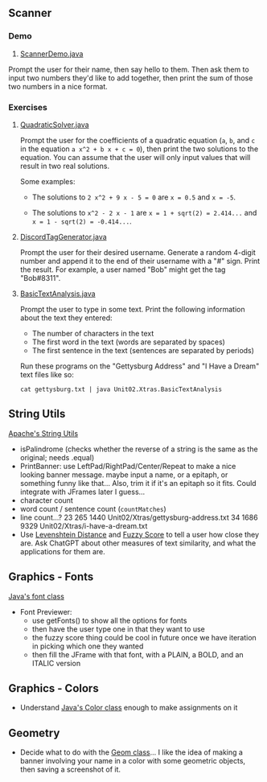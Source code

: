 
## Scanner

### Demo

1. [ScannerDemo.java](ScannerDemo.java)

  Prompt the user for their name, then say hello to them. Then ask them to input two numbers they'd like to add together, then print the sum of those two numbers in a nice format.

### Exercises

1. [QuadraticSolver.java](QuadraticSolver.java)

    Prompt the user for the coefficients of a quadratic equation (`a`, `b`, and `c` in the equation `a x^2 + b x + c = 0`), then print the two solutions to the equation. You can assume that the user will only input values that will result in two real solutions.

    Some examples:

    - The solutions to `2 x^2 + 9 x - 5 = 0` are `x = 0.5` and `x = -5`.

    - The solutions to `x^2 - 2 x - 1` are `x = 1 + sqrt(2) = 2.414...` and `x = 1 - sqrt(2) = -0.414...`.

1. [DiscordTagGenerator.java](DiscordTagGenerator.java)

    Prompt the user for their desired username. Generate a random 4-digit number and append it to the end of their username with a "#" sign. Print the result. For example, a user named "Bob" might get the tag "Bob#8311".

1. [BasicTextAnalysis.java](BasicTextAnalysis.java)

    Prompt the user to type in some text. Print the following information about the text they entered:
      - The number of characters in the text
      - The first word in the text (words are separated by spaces)
      - The first sentence in the text (sentences are separated by periods)

    Run these programs on the "Gettysburg Address" and "I Have a Dream" text files like so:

    ```
    cat gettysburg.txt | java Unit02.Xtras.BasicTextAnalysis
    ```


## String Utils

[Apache's String Utils](https://commons.apache.org/proper/commons-lang/apidocs/org/apache/commons/lang3/StringUtils.html)

- isPalindrome (checks whether the reverse of a string is the same as the original; needs .equal)
- PrintBanner: use LeftPad/RightPad/Center/Repeat to make a nice looking banner message. maybe input a name, or a epitaph, or something funny like that... Also, trim it if it's an epitaph so it fits. Could integrate with JFrames later I guess...
- character count
- word count / sentence count (`countMatches`)
- line count...?
          23     265    1440 Unit02/Xtras/gettysburg-address.txt
          34    1686    9329 Unit02/Xtras/i-have-a-dream.txt
- Use [Levenshtein Distance](https://commons.apache.org/proper/commons-text/javadocs/api-release/org/apache/commons/text/similarity/LevenshteinDistance.html) and [Fuzzy Score](https://commons.apache.org/proper/commons-text/javadocs/api-release/org/apache/commons/text/similarity/FuzzyScore.html) to tell a user how close they are. Ask ChatGPT about other measures of text similarity, and what the applications for them are.

## Graphics - Fonts

[Java's font class](https://docs.oracle.com/javase/8/docs/api/java/awt/Font.html)

- Font Previewer:
  - use getFonts() to show all the options for fonts
  - then have the user type one in that they want to use
  - the fuzzy score thing could be cool in future once we have iteration in picking which one they wanted
  - then fill the JFrame with that font, with a PLAIN, a BOLD, and an ITALIC version

## Graphics - Colors

- Understand [Java's Color class](https://docs.oracle.com/javase/8/docs/api/java/awt/Color.html) enough to make assignments on it

## Geometry

- Decide what to do with the [Geom class](https://docs.oracle.com/javase%2F7%2Fdocs%2Fapi%2F%2F/java/awt/geom/package-summary.html)... I like the idea of making a banner involving your name in a color with some geometric objects, then saving a screenshot of it.
